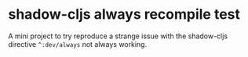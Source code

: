 # shadow-cljs always recompile test

A mini project to try reproduce a strange issue with the shadow-cljs directive `^:dev/always` not always working.